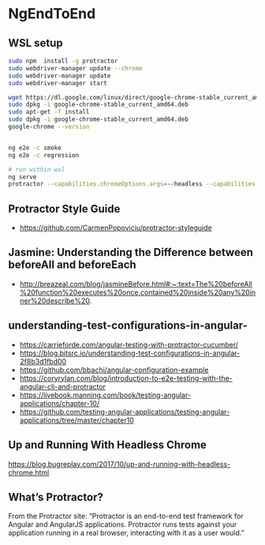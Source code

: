 # NgEndToEnd

## WSL setup

```bash
sudo npm  install -g protractor
sudo webdriver-manager update --chrome
sudo webdriver-manager update
sudo webdriver-manager start

wget https://dl.google.com/linux/direct/google-chrome-stable_current_amd64.deb
sudo dpkg -i google-chrome-stable_current_amd64.deb
sudo apt-get -f install
sudo dpkg -i google-chrome-stable_current_amd64.deb
google-chrome --version


ng e2e -c smoke
ng e2e -c regression

# run within wsl
ng serve
protractor --capabilities.chromeOptions.args=--headless --capabilities.chromeOptions.args=--no-sandbox protractor.conf.js

```

## Protractor Style Guide

- https://github.com/CarmenPopoviciu/protractor-styleguide

## Jasmine: Understanding the Difference between beforeAll and beforeEach

- http://breazeal.com/blog/jasmineBefore.html#:~:text=The%20beforeAll%20function%20executes%20once,contained%20inside%20any%20inner%20describe%20.
## understanding-test-configurations-in-angular-

- https://carrieforde.com/angular-testing-with-protractor-cucumber/
- https://blog.bitsrc.io/understanding-test-configurations-in-angular-2f8b3d1fbd00
- https://github.com/bbachi/angular-configuration-example
- https://coryrylan.com/blog/introduction-to-e2e-testing-with-the-angular-cli-and-protractor
- https://livebook.manning.com/book/testing-angular-applications/chapter-10/
- https://github.com/testing-angular-applications/testing-angular-applications/tree/master/chapter10


## Up and Running With Headless Chrome

https://blog.bugreplay.com/2017/10/up-and-running-with-headless-chrome.html

## What’s Protractor?

From the Protractor site: “Protractor is an end-to-end test framework for Angular and AngularJS applications. Protractor runs tests against your application running in a real browser, interacting with it as a user would.”